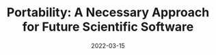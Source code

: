 ---
title: "Portability: A Necessary Approach for Future Scientific Software"
date: 2022-03-15
venue: arXiv:2203.09945
link: https://arxiv.org/abs/2203.09945
inspire_id: 2054702
authors: Meghna Bhattacharya, et al.
bibtex: '@inproceedings{Bhattacharya:2022qgj,\n archiveprefix = {arXiv},\n author = {Bhattacharya, Meghna and others},\n booktitle = {{Snowmass 2021}},\n eprint = {2203.09945},\n month = {3},\n primaryclass = {physics.comp-ph},\n reportnumber = {FERMILAB-PUB-22-210-SCD},\n title = {{Portability: A Necessary Approach for Future Scientific Software}},\n year = {2022}\n}\n'
---